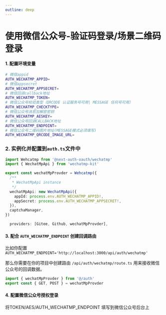 ```yaml
---
outline: deep
---
```


# 使用微信公众号-验证码登录/场景二维码登录

#### 1. 配置环境变量

```bash
# 微信appid
AUTH_WECHATMP_APPID=
# 微信appsecret
AUTH_WECHATMP_APPSECRET=
# 微信回调callback地址
AUTH_WECHATMP_TOKEN=
# 微信公众号校验类型（QRCODE 认证服务号可用| MESSAGE 任何号可用）
AUTH_WECHATMP_CHECKTYPE=
# 微信公众号消息加解密密钥
AUTH_WECHATMP_AESKEY=
# 微信公众号回调CALLBACK地址
AUTH_WECHATMP_ENDPOINT=
# 微信公众号二维码图片地址(MESSAGE模式必须填写)
AUTH_WECHATMP_QRCODE_IMAGE_URL=

```

### 2. 实例化并配置到`auth.ts`文件中

```typescript
import Wehcatmp from '@next-auth-oauth/wechatmp'
import { WechatMpApi } from 'wechatmp-kit'

export const wechatMpProvder = Wehcatmp({
  /**
   * WechatMpApi instance
   */
  wechatMpApi: new WechatMpApi({
    appId: process.env.AUTH_WECHATMP_APPID!,
    appSecret: process.env.AUTH_WECHATMP_APPSECRET!,
  }),
  captchaManager,
})
```

```typescript
  providers: [Gitee, Github, wechatMpProvder],

```

#### 3. 配合 `AUTH_WECHATMP_ENDPOINT` 创建回调路由

比如你配置 `AUTH_WECHATMP_ENDPOINT='http://localhost:3000/api/auth/wechatmp'`

那么你需要在你的项目中创建路由 `/api/auth/wechatmp/route.ts` 用来接收微信公众号的回调数据。

```typescript
import { wechatMpProvder } from '@/auth'
export const { GET, POST } = wechatMpProvder
```

#### 4. 配置微信公众号授权登录

将TOKEN/AES/AUTH_WECHATMP_ENDPOINT 填写到微信公众号后台上
